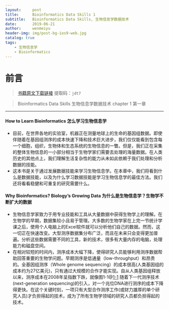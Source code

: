```yaml
---
layout:     post
title:      Bioinformatics Data Skills 1
subtitle:   Bioinformatics Data Skills, 生物信息学数据技术
date:       2019-06-21
author:     wenmeiyu
header-img: img/post-bg-ios9-web.jpg
catalog: true
tags:
    - 生物信息学
	- Bioinformatics
---
```

# 前言

>[书籍原文下载链接](https://pan.baidu.com/s/1cdl7OotAbS5QP3eDuhOPyQ) 提取码：`jdt7`

>Bioinformatics Data Skills 生物信息学数据技术 chapter 1 第一章

---
#### How to Learn Bioinformatics 怎么学习生物信息学

- 目前，在世界各地的实验室，机器正在测量地球上的生命的基因组数据。即使伴随着在基因组测序的成本快速下降和技术巨大进步，我们仅仅能看到包含每一个细胞，组织，生物体和生态系统的生物信息的一瞥。但是，我们正在采集的整体生物信息的一小部分相当于生物学家们需要去处理的海量数据。在人类历史的其他点上，我们理解生活复杂性的能力从未如此依赖于我们处理和分析数据的技能。
- 这本书是关于通过发展数据技能来学习生物信息学。在本章中，我们将看到什么是数据技能，以及为什么学习数据技能是学习生物信息学的最佳方法。我们还将看看稳健和可重复的研究需要什么。

#### Why Bioinformatics? Biology’s Growing Data 为什么是生物信息学？生物学不断扩大的数据

- 生物信息学家致力于用专业技能和工具从大量数据中获得生物学上的理解。在生物学的早期，数据集较小且易于管理。大多数的生物学家在上完一节统计学课之后，使用个人电脑上的Excel软件就可以分析他们自己的数据。然而，这一切正在快速改变。大型测序数据集分布广泛，而且在未来只会变得更加普遍。分析这些数据需要不同的工具，新的技术，很多有大量内存的电脑，处理能力和磁盘空间。
- 在相对较短的时间内，测序成本大幅下降，使得研究人员能够利用测序数据帮助回答重要的生物学问题。早期测序是低通量（low-throughput）和昂贵的。全基因组测序（Whole genome sequencing）的成本很高(人类基因组的成本约为27亿美元)，只有通过大规模的合作才能实现。自从人类基因组释放以来，测序成本在2008年呈指数下跌，就像图1-1@[1-1](https://raw.githubusercontent.com/wenmeiyu/wenmeiyu.github.io/master/_posts/image/figure1-1.png) 随着下一代测序技术(next-generation sequencing)的引入，对一个兆位DNA进行测序的成本下降得更快。在这个关键时刻，一项只有大型合作测序工作(或财力雄厚的单个研究人员)才负担得起的技术，成为了所有生物学领域的研究人员都负担得起的技术。







